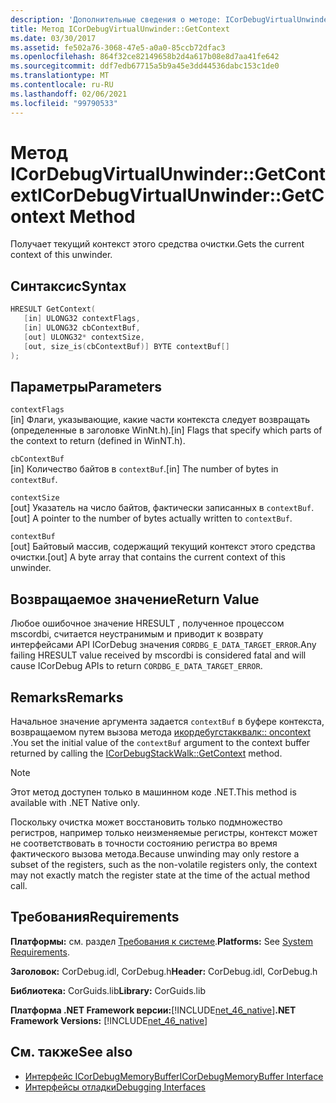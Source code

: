 ```yaml
---
description: 'Дополнительные сведения о методе: ICorDebugVirtualUnwinder:: oncontext'
title: Метод ICorDebugVirtualUnwinder::GetContext
ms.date: 03/30/2017
ms.assetid: fe502a76-3068-47e5-a0a0-85ccb72dfac3
ms.openlocfilehash: 864f32ce82149658b2d4a617b08e8d7aa41fe642
ms.sourcegitcommit: ddf7edb67715a5b9a45e3dd44536dabc153c1de0
ms.translationtype: MT
ms.contentlocale: ru-RU
ms.lasthandoff: 02/06/2021
ms.locfileid: "99790533"
---
```

# <a name="icordebugvirtualunwindergetcontext-method"></a><span data-ttu-id="5ee61-103">Метод ICorDebugVirtualUnwinder::GetContext</span><span class="sxs-lookup"><span data-stu-id="5ee61-103">ICorDebugVirtualUnwinder::GetContext Method</span></span>

<span data-ttu-id="5ee61-104">Получает текущий контекст этого средства очистки.</span><span class="sxs-lookup"><span data-stu-id="5ee61-104">Gets the current context of this unwinder.</span></span>  
  
## <a name="syntax"></a><span data-ttu-id="5ee61-105">Синтаксис</span><span class="sxs-lookup"><span data-stu-id="5ee61-105">Syntax</span></span>  
  
```cpp  
HRESULT GetContext(  
   [in] ULONG32 contextFlags,  
   [in] ULONG32 cbContextBuf,  
   [out] ULONG32* contextSize,  
   [out, size_is(cbContextBuf)] BYTE contextBuf[]  
);  
```  
  
## <a name="parameters"></a><span data-ttu-id="5ee61-106">Параметры</span><span class="sxs-lookup"><span data-stu-id="5ee61-106">Parameters</span></span>  

 `contextFlags`  
 <span data-ttu-id="5ee61-107">[in] Флаги, указывающие, какие части контекста следует возвращать (определенные в заголовке WinNt.h).</span><span class="sxs-lookup"><span data-stu-id="5ee61-107">[in] Flags that specify which parts of the context to return (defined in WinNT.h).</span></span>  
  
 `cbContextBuf`  
 <span data-ttu-id="5ee61-108">[in] Количество байтов в `contextBuf`.</span><span class="sxs-lookup"><span data-stu-id="5ee61-108">[in] The number of bytes in `contextBuf`.</span></span>  
  
 `contextSize`  
 <span data-ttu-id="5ee61-109">[out] Указатель на число байтов, фактически записанных в `contextBuf`.</span><span class="sxs-lookup"><span data-stu-id="5ee61-109">[out] A pointer to the number of bytes actually written to `contextBuf`.</span></span>  
  
 `contextBuf`  
 <span data-ttu-id="5ee61-110">[out] Байтовый массив, содержащий текущий контекст этого средства очистки.</span><span class="sxs-lookup"><span data-stu-id="5ee61-110">[out] A byte array that contains the current context of this unwinder.</span></span>  
  
## <a name="return-value"></a><span data-ttu-id="5ee61-111">Возвращаемое значение</span><span class="sxs-lookup"><span data-stu-id="5ee61-111">Return Value</span></span>  

 <span data-ttu-id="5ee61-112">Любое ошибочное значение HRESULT , полученное процессом mscordbi, считается неустранимым и приводит к возврату интерфейсами API ICorDebug значения `CORDBG_E_DATA_TARGET_ERROR`.</span><span class="sxs-lookup"><span data-stu-id="5ee61-112">Any failing HRESULT value received by mscordbi is considered fatal and will cause ICorDebug APIs to return `CORDBG_E_DATA_TARGET_ERROR`.</span></span>  
  
## <a name="remarks"></a><span data-ttu-id="5ee61-113">Remarks</span><span class="sxs-lookup"><span data-stu-id="5ee61-113">Remarks</span></span>  

 <span data-ttu-id="5ee61-114">Начальное значение аргумента задается `contextBuf` в буфере контекста, возвращаемом путем вызова метода [икордебугстакквалк:: oncontext](icordebugstackwalk-getcontext-method.md) .</span><span class="sxs-lookup"><span data-stu-id="5ee61-114">You set the initial value of the `contextBuf` argument to the context buffer returned by calling the [ICorDebugStackWalk::GetContext](icordebugstackwalk-getcontext-method.md) method.</span></span>  
  
> [!NOTE]
> <span data-ttu-id="5ee61-115">Этот метод доступен только в машинном коде .NET.</span><span class="sxs-lookup"><span data-stu-id="5ee61-115">This method is available with .NET Native only.</span></span>  
  
 <span data-ttu-id="5ee61-116">Поскольку очистка может восстановить только подмножество регистров, например только неизменяемые регистры, контекст может не соответствовать в точности состоянию регистра во время фактического вызова метода.</span><span class="sxs-lookup"><span data-stu-id="5ee61-116">Because unwinding may only restore a subset of the registers, such as the non-volatile registers only, the context may not exactly match the register state at the time of the actual method call.</span></span>  
  
## <a name="requirements"></a><span data-ttu-id="5ee61-117">Требования</span><span class="sxs-lookup"><span data-stu-id="5ee61-117">Requirements</span></span>  

 <span data-ttu-id="5ee61-118">**Платформы:** см. раздел [Требования к системе](../../get-started/system-requirements.md).</span><span class="sxs-lookup"><span data-stu-id="5ee61-118">**Platforms:** See [System Requirements](../../get-started/system-requirements.md).</span></span>  
  
 <span data-ttu-id="5ee61-119">**Заголовок:** CorDebug.idl, CorDebug.h</span><span class="sxs-lookup"><span data-stu-id="5ee61-119">**Header:** CorDebug.idl, CorDebug.h</span></span>  
  
 <span data-ttu-id="5ee61-120">**Библиотека:** CorGuids.lib</span><span class="sxs-lookup"><span data-stu-id="5ee61-120">**Library:** CorGuids.lib</span></span>  
  
 <span data-ttu-id="5ee61-121">**Платформа .NET Framework версии:**[!INCLUDE[net_46_native](../../../../includes/net-46-native-md.md)]</span><span class="sxs-lookup"><span data-stu-id="5ee61-121">**.NET Framework Versions:** [!INCLUDE[net_46_native](../../../../includes/net-46-native-md.md)]</span></span>  
  
## <a name="see-also"></a><span data-ttu-id="5ee61-122">См. также</span><span class="sxs-lookup"><span data-stu-id="5ee61-122">See also</span></span>

- [<span data-ttu-id="5ee61-123">Интерфейс ICorDebugMemoryBuffer</span><span class="sxs-lookup"><span data-stu-id="5ee61-123">ICorDebugMemoryBuffer Interface</span></span>](icordebugmemorybuffer-interface.md)
- [<span data-ttu-id="5ee61-124">Интерфейсы отладки</span><span class="sxs-lookup"><span data-stu-id="5ee61-124">Debugging Interfaces</span></span>](debugging-interfaces.md)
